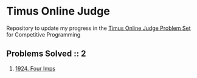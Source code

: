 # Timus Online Judge
Repository to update my progress in the [Timus Online Judge Problem Set](https://acm.timus.ru/problemset.aspx?space=1&page=all&skipac=False&sort=difficulty) for Competitive Programming

## Problems Solved :: 2
1. [1924. Four Imps](https://acm.timus.ru/problem.aspx?space=1&num=1924) 